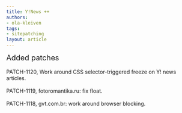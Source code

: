```yaml
---
title: Y!News ++
authors:
- ola-kleiven
tags:
- sitepatching
layout: article
---
```

<span style="font-size: 140%">Added patches</span><br/><br/>PATCH-1120, Work around CSS selector-triggered freeze on Y! news articles.<br/><br/>PATCH-1119, fotoromantika.ru: fix float.<br/><br/>PATCH-1118, gvt.com.br: work around browser blocking.
